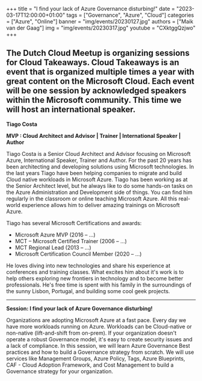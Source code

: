 +++
title = "I find your lack of Azure Governance disturbing!"
date = "2023-03-17T12:00:00+01:00"
tags = ["Governance", "Azure", "Cloud"]
categories = ["Azure", "Online"]
banner = "img/events/20230127.jpg"
authors = ["Maik van der Gaag"]
img = "img/events/20230317.jpg"
youtube = "CXktggQzjwo"
+++

The Dutch Cloud Meetup is organizing sessions for Cloud Takeaways. Cloud Takeaways is an event that is organized multiple times a year with great content on the Microsoft Cloud.
Each event will be one session by acknowledged speakers within the Microsoft community. This time we will host an international speaker.
---

**Tiago Costa**

**MVP : Cloud Architect and Advisor | Trainer | International Speaker | Author**

Tiago Costa is a Senior Cloud Architect and Advisor focusing on Microsoft Azure, International Speaker, Trainer and Author. For the past 20 years has been architecting and developing solutions using Microsoft technologies. In the last years Tiago have been helping companies to migrate and build Cloud native workloads in Microsoft Azure. Tiago has been working as at the Senior Architect level, but he always like to do some hands-on tasks on the Azure Administration and Development side of things. You can find him regularly in the classroom or online teaching Microsoft Azure. All this real-world experience allows him to deliver amazing trainings on Microsoft Azure.


Tiago has several Microsoft Certifications and awards:

- Microsoft Azure MVP (2016 – …)
- MCT – Microsoft Certified Trainer (2006 – …)
- MCT Regional Lead (2013 – …)
- Microsoft Certification Council Member (2020 – …)


He loves diving into new technologies and share his experience at conferences and training classes. What excites him about it's work is to help others exploring new frontiers in technology and to become better professionals. He's free time is spent with his family in the surroundings of the sunny Lisbon, Portugal, and building some cool geek projects.

---

**Session: I find your lack of Azure Governance disturbing!**

Organizations are adopting Microsoft Azure at a fast pace. Every day we have more workloads running on Azure. Workloads can be Cloud-native or non-native (lift-and-shift from on-prem). If your organization doesn't operate a robust Governance model, it's easy to create security issues and a lack of compliance.
In this session, we will learn Azure Governance Best practices and how to build a Governance strategy from scratch. We will use services like Management Groups, Azure Policy, Tags, Azure Blueprints, CAF - Cloud Adoption Framework, and Cost Management to build a Governance strategy for your organization.